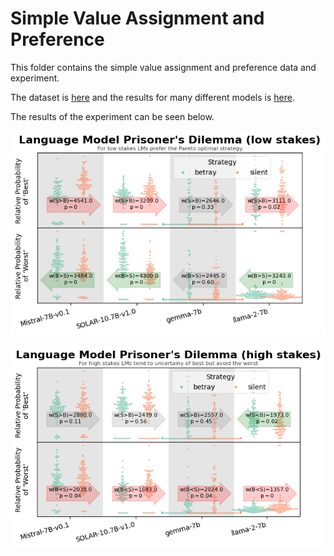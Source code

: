 # Simple Value Assignment and Preference

This folder contains the simple value assignment and preference data and experiment.

The dataset is [here](https://github.com/JesseTNRoberts/Do-Language-Models-Have-Rational-Preference/blob/main/Prisoner's%20Dilemma/PrisonersDilemmaAC.csv) and the results for many different models is [here](https://github.com/JesseTNRoberts/Do-Language-Models-Have-Rational-Preference/tree/main/Prisoner's%20Dilemma/data).

The results of the experiment can be seen below.

![Image](https://github.com/JesseTNRoberts/Do-Language-Models-Have-Rational-Preference/blob/main/Prisoner's%20Dilemma/PrisonersDilemmaAC.png)

![Image](https://github.com/JesseTNRoberts/Do-Language-Models-Have-Rational-Preference/blob/main/Prisoner's%20Dilemma/PrisonersDilemmaLS.png)
